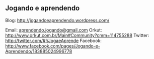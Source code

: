 Jogando e aprendendo
--------------------

Blog:     <http://jogandoeaprendendo.wordpress.com/>

Email:    <aprendendo.jogando@gmail.com>
Orkut:    <http://www.orkut.com.br/Main#Community?cmm=114755288>
Twitter:  <http://twitter.com/#!/JogaeAprende>
Facebook: <http://www.facebook.com/pages/Jogando-e-Aprendendo/183885024996778>
